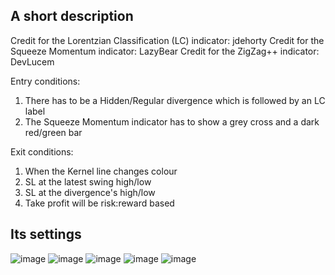 ## A short description
Credit for the Lorentzian Classification (LC) indicator: jdehorty
Credit for the Squeeze Momentum indicator: LazyBear
Credit for the ZigZag++ indicator: DevLucem

Entry conditions:
1. There has to be a Hidden/Regular divergence which is followed by an LC label
2. The Squeeze Momentum indicator has to show a grey cross and a dark red/green bar

Exit conditions:
1. When the Kernel line changes colour
2. SL at the latest swing high/low
3. SL at the divergence's high/low
4. Take profit will be risk:reward based

## Its settings
![image](https://github.com/araamas/Pinescript-Scripts/assets/104917239/cfaf2b4f-402a-4623-a860-26c2cd968696)
![image](https://github.com/araamas/Pinescript-Scripts/assets/104917239/be08269d-3cc9-4f6d-8776-00ca52ff53d8)
![image](https://github.com/araamas/Pinescript-Scripts/assets/104917239/f45b4ca1-7c1e-468e-8c78-cf4c4b56328f)
![image](https://github.com/araamas/Pinescript-Scripts/assets/104917239/050a59cb-b6d8-4b2a-a9b3-662bdaf4d88d)
![image](https://github.com/araamas/Pinescript-Scripts/assets/104917239/9fbe82ee-3b77-4784-b6b5-84f2946730a3)
